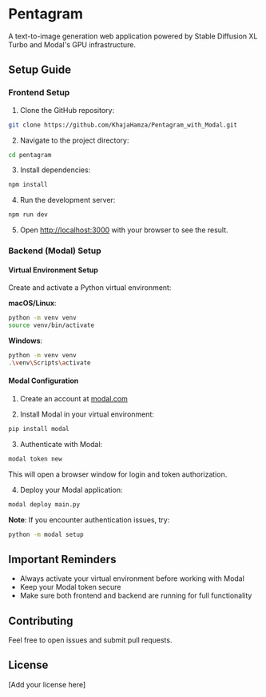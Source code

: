 # Pentagram

A text-to-image generation web application powered by Stable Diffusion XL Turbo and Modal's GPU infrastructure.

## Setup Guide

### Frontend Setup

1. Clone the GitHub repository:
```bash
git clone https://github.com/KhajaHamza/Pentagram_with_Modal.git
```

2. Navigate to the project directory:
```bash
cd pentagram
```

3. Install dependencies:
```bash
npm install
```

4. Run the development server:
```bash
npm run dev
```

5. Open [http://localhost:3000](http://localhost:3000) with your browser to see the result.

### Backend (Modal) Setup

#### Virtual Environment Setup
Create and activate a Python virtual environment:

**macOS/Linux**:
```bash
python -m venv venv
source venv/bin/activate
```

**Windows**:
```bash
python -m venv venv
.\venv\Scripts\activate
```

#### Modal Configuration

1. Create an account at [modal.com](https://modal.com)

2. Install Modal in your virtual environment:
```bash
pip install modal
```

3. Authenticate with Modal:
```bash
modal token new
```
This will open a browser window for login and token authorization.

4. Deploy your Modal application:
```bash
modal deploy main.py
```

**Note**: If you encounter authentication issues, try:
```bash
python -m modal setup
```

## Important Reminders
- Always activate your virtual environment before working with Modal
- Keep your Modal token secure
- Make sure both frontend and backend are running for full functionality

## Contributing
Feel free to open issues and submit pull requests.

## License
[Add your license here]
